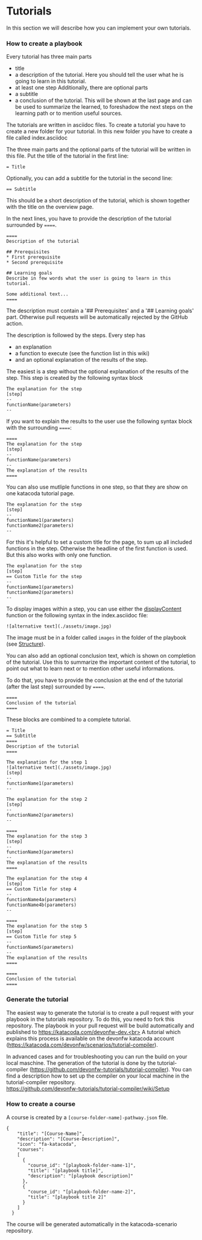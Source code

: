 # Tutorials

In this section we will describe how you can implement your own tutorials.

### How to create a playbook
Every tutorial has three main parts
* title
* a description of the tutorial. Here you should tell the user what he is going to learn in this tutorial.
* at least one step
Additionally, there are optional parts
* a subtitle
* a conclusion of the tutorial. This will be shown at the last page and can be used to summarize the learned, to foreshadow the next steps on the learning path or to mention useful sources.

The tutorials are written in asciidoc files. 
To create a tutorial you have to create a new folder for your tutorial. In this new folder you have to create a file called index.asciidoc

The three main parts and the optional parts of the tutorial will be written in this file. Put the title of the tutorial in the first line:
```
= Title
```

Optionally, you can add a subtitle for the tutorial in the second line:
```
== Subtitle
```
This should be a short description of the tutorial, which is shown together with the title on the overview page.

In the next lines, you have to provide the description of the tutorial surrounded by ```====```.

```
====
Description of the tutorial

## Prerequisites
* First prerequisite
* Second prerequisite 

## Learning goals
Describe in few words what the user is going to learn in this tutorial.

Some additional text...
====
```
The description must contain a '## Prerequisites' and a '## Learning goals' part. Otherwise pull requests will be automatically rejected by the GitHub action.


The description is followed by the steps. Every step has
* an explanation
* a function to execute (see the function list in this wiki)
* and an optional explanation of the results of the step.

The easiest is a step without the optional explanation of the results of the step. This step is created by the following syntax block

```
The explanation for the step
[step]
--
functionName(parameters)
--
```

If you want to explain the results to the user use the following syntax block with the surrounding ```====```:

```
====
The explanation for the step
[step]
--
functionName(parameters)
--
The explanation of the results
====
```

You can also use mutliple functions in one step, so that they are show on one katacoda tutorial page.

```
The explanation for the step
[step]
--
functionName1(parameters)
functionName2(parameters)
--
```
For this it's helpful to set a custom title for the page, to sum up all included functions in the step. Otherwise the headline  of the first function is used. But this also works with only one function.

```
The explanation for the step
[step]
== Custom Title for the step
--
functionName1(parameters)
functionName2(parameters)
--
```

To display images within a step, you can use either the [displayContent](https://github.com/devonfw-tutorials/tutorial-compiler/wiki/Functions#displayContent) function or the following syntax in the index.asciidoc file:
```
![alternative text](./assets/image.jpg)
```
The image must be in a folder called `images` in the folder of the playbook (see [Structure](https://github.com/devonfw-tutorials/tutorial-compiler/wiki/Structure)).

You can also add an optional conclusion text, which is shown on completion of the tutorial. Use this to summarize the important content of the tutorial, to point out what to learn next or to mention other useful informations.

To do that, you have to provide the conclusion at the end of the tutorial (after the last step) surrounded by ```====```.

```
====
Conclusion of the tutorial
====
```


These blocks are combined to a complete tutorial.

```
= Title
== Subtitle
====
Description of the tutorial
====

The explanation for the step 1
![alternative text](./assets/image.jpg)
[step]
--
functionName1(parameters)
--

The explanation for the step 2
[step]
--
functionName2(parameters)
--

====
The explanation for the step 3
[step]
--
functionName3(parameters)
--
The explanation of the results
====

The explanation for the step 4
[step]
== Custom Title for step 4
--
functionName4a(parameters)
functionName4b(parameters)
--

====
The explanation for the step 5
[step]
== Custom Title for step 5
--
functionName5(parameters)
--
The explanation of the results
====

====
Conclusion of the tutorial
====
```

### Generate the tutorial
The easiest way to generate the tutorial is to create a pull request with your playbook in the tutorials repository. To do this, you need to fork this repository. The playbook in your pull request will be build automatically and published to https://katacoda.com/devonfw-dev.<br>
A tutorial which explains this process is available on the devonfw katacoda account (https://katacoda.com/devonfw/scenarios/tutorial-compiler).

In advanced cases and for troubleshooting you can run the build on your local maschine. The generation of the tutorial is done by the tutorial-compiler (https://github.com/devonfw-tutorials/tutorial-compiler). You can find a description how to set up the compiler on your local machine in the tutorial-compiler repository.<br>
https://github.com/devonfw-tutorials/tutorial-compiler/wiki/Setup<br>

### How to create a course 
A course is created by a ```[course-folder-name]-pathway.json``` file. 

```
{
    "title": "[Course-Name]",
    "description": "[Course-Description]",
    "icon": "fa-katacoda",
    "courses": 
    [
      {
        "course_id": "[playbook-folder-name-1]",
        "title": "[playbook title]",
        "description": "[playbook description]"
      },
      {
        "course_id": "[playbook-folder-name-2]",
        "title": "[playbook title 2]"
      }
    ]
  }

``` 

The course will be generated automatically in the katacoda-scenario repository.
